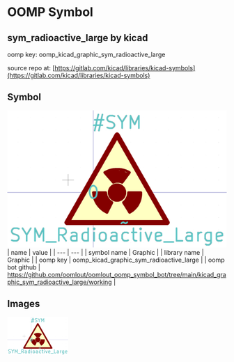 # OOMP Symbol  
## sym_radioactive_large  by kicad  
  
oomp key: oomp_kicad_graphic_sym_radioactive_large  
  
source repo at: [https://gitlab.com/kicad/libraries/kicad-symbols](https://gitlab.com/kicad/libraries/kicad-symbols)  
## Symbol  
  
[![working.png](working_600.png)](working.png)  
| name | value | 
| --- | --- | 
| symbol name | Graphic | 
| library name | Graphic | 
| oomp key | oomp_kicad_graphic_sym_radioactive_large | 
| oomp bot github | https://github.com/oomlout/oomlout_oomp_symbol_bot/tree/main/kicad_graphic_sym_radioactive_large/working | 
## Images  
  
[![working.png](working_140.png)](working.png)  
